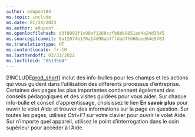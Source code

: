 ```yaml
---
author: edupont04
ms.topic: include
ms.date: 01/28/2022
ms.author: edupont
ms.openlocfilehash: d3f8091f1c90ef1260ccfb8bb9851ad4a24d3345
ms.sourcegitcommit: 8a12074b170a14d98ab7ffdad77d66aed64e5783
ms.translationtype: HT
ms.contentlocale: fr-CH
ms.lasthandoff: 03/31/2022
ms.locfileid: "8513564"
---
```

[!INCLUDE[prod_short](prod_short.md)] inclut des info-bulles pour les champs et les actions qui vous guident dans l’utilisation des différents processus d’entreprise. Certaines des pages les plus importantes contiennent également des conseils pédagogiques et des visites guidées pour vous aider. Sur chaque info-bulle et conseil d’apprentissage, choisissez le lien **En savoir plus** pour ouvrir le volet Aide et trouver des informations sur la page en question. Sur toutes les pages, utilisez *Ctrl+F1* sur votre clavier pour ouvrir le volet Aide. Sur n’importe quel appareil, utilisez le point d’interrogation dans le coin supérieur pour accéder à l’Aide.  
